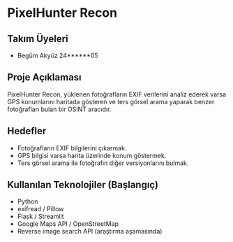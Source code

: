 # PixelHunter Recon

## Takım Üyeleri
- Begüm Akyüz 24******05

## Proje Açıklaması
PixelHunter Recon, yüklenen fotoğrafların EXIF verilerini analiz ederek varsa GPS konumlarını haritada gösteren ve ters görsel arama yaparak benzer fotoğrafları bulan bir OSINT aracıdır.

## Hedefler
- Fotoğrafların EXIF bilgilerini çıkarmak.
- GPS bilgisi varsa harita üzerinde konum göstermek.
- Ters görsel arama ile fotoğrafın diğer versiyonlarını bulmak.

## Kullanılan Teknolojiler (Başlangıç)
- Python
- exifread / Pillow
- Flask / Streamlit
- Google Maps API / OpenStreetMap
- Reverse image search API (araştırma aşamasında)
 
